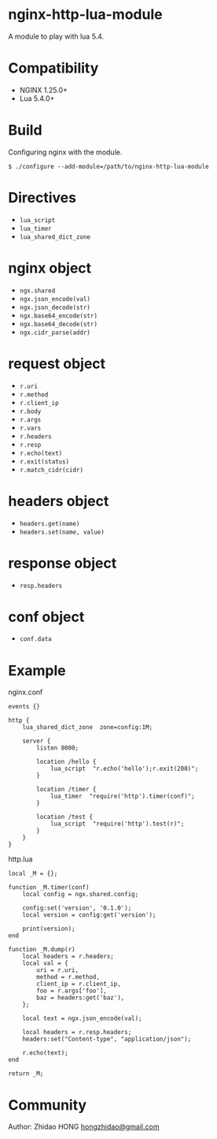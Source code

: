 # nginx-http-lua-module
A module to play with lua 5.4.

Compatibility
=============

- NGINX 1.25.0+
- Lua 5.4.0+

Build
=====

Configuring nginx with the module.

    $ ./configure --add-module=/path/to/nginx-http-lua-module
    
Directives
==========

- ``lua_script``
- ``lua_timer``
- ``lua_shared_dict_zone``

nginx object
====
- ``ngx.shared``
- ``ngx.json_encode(val)``
- ``ngx.json_decode(str)``
- ``ngx.base64_encode(str)``
- ``ngx.base64_decode(str)``
- ``ngx.cidr_parse(addr)``

request object
====
- ``r.uri``
- ``r.method``
- ``r.client_ip``
- ``r.body``
- ``r.args``
- ``r.vars``
- ``r.headers``
- ``r.resp``
- ``r.echo(text)``
- ``r.exit(status)``
- ``r.match_cidr(cidr)``

headers object
====
- ``headers.get(name)``
- ``headers.set(name, value)``

response object
====
- ``resp.headers``

conf object
====
- ``conf.data``


Example
=======

nginx.conf
```
events {}

http {
    lua_shared_dict_zone  zone=config:1M;

    server {
        listen 8000;

        location /hello {
            lua_script  "r.echo('hello');r.exit(200)";
        }

        location /timer {
            lua_timer  "require('http').timer(conf)";
        }

        location /test {
            lua_script  "require('http').test(r)";
        }
    }
}
```

http.lua
```
local _M = {};

function _M.timer(conf)
    local config = ngx.shared.config;

    config:set('version', '0.1.0');
    local version = config:get('version');

    print(version);
end

function _M.dump(r)
    local headers = r.headers;
    local val = {
        uri = r.uri,
        method = r.method,
        client_ip = r.client_ip,
        foo = r.args['foo'],
        baz = headers:get('baz'),
    };

    local text = ngx.json_encode(val);

    local headers = r.resp.headers;
    headers:set("Content-type", "application/json");

    r.echo(text);
end

return _M;
```

Community
=========
Author: Zhidao HONG <hongzhidao@gmail.com>

